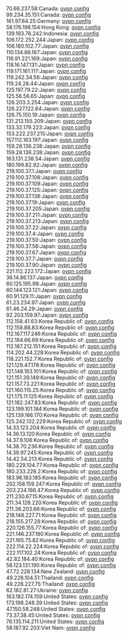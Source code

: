70.66.237.58:Canada: [ovpn config](vpn/70_66_237_58.ovpn)  
99.234.35.151:Canada: [ovpn config](vpn/99_234_35_151.ovpn)  
161.97.64.25:Germany: [ovpn config](vpn/161_97_64_25.ovpn)  
58.176.198.154:Hong Kong: [ovpn config](vpn/58_176_198_154.ovpn)  
139.193.76.242:Indonesia: [ovpn config](vpn/139_193_76_242.ovpn)  
106.172.252.244:Japan: [ovpn config](vpn/106_172_252_244.ovpn)  
106.180.102.77:Japan: [ovpn config](vpn/106_180_102_77.ovpn)  
110.134.86.167:Japan: [ovpn config](vpn/110_134_86_167.ovpn)  
116.91.221.169:Japan: [ovpn config](vpn/116_91_221_169.ovpn)  
118.16.147.131:Japan: [ovpn config](vpn/118_16_147_131.ovpn)  
119.171.161.117:Japan: [ovpn config](vpn/119_171_161_117.ovpn)  
119.242.34.56:Japan: [ovpn config](vpn/119_242_34_56.ovpn)  
119.24.28.44:Japan: [ovpn config](vpn/119_24_28_44.ovpn)  
125.197.79.22:Japan: [ovpn config](vpn/125_197_79_22.ovpn)  
125.56.56.65:Japan: [ovpn config](vpn/125_56_56_65.ovpn)  
126.203.3.254:Japan: [ovpn config](vpn/126_203_3_254.ovpn)  
126.227.122.64:Japan: [ovpn config](vpn/126_227_122_64.ovpn)  
126.75.150.19:Japan: [ovpn config](vpn/126_75_150_19.ovpn)  
131.213.155.209:Japan: [ovpn config](vpn/131_213_155_209.ovpn)  
133.32.179.223:Japan: [ovpn config](vpn/133_32_179_223.ovpn)  
153.222.237.215:Japan: [ovpn config](vpn/153_222_237_215.ovpn)  
157.112.163.197:Japan: [ovpn config](vpn/157_112_163_197.ovpn)  
159.28.136.238:Japan: [ovpn config](vpn/159_28_136_238.ovpn)  
159.28.136.238:Japan: [ovpn config](vpn/159_28_136_238.ovpn)  
163.131.238.54:Japan: [ovpn config](vpn/163_131_238_54.ovpn)  
180.199.82.92:Japan: [ovpn config](vpn/180_199_82_92.ovpn)  
219.100.37.1:Japan: [ovpn config](vpn/219_100_37_1.ovpn)  
219.100.37.108:Japan: [ovpn config](vpn/219_100_37_108.ovpn)  
219.100.37.109:Japan: [ovpn config](vpn/219_100_37_109.ovpn)  
219.100.37.125:Japan: [ovpn config](vpn/219_100_37_125.ovpn)  
219.100.37.138:Japan: [ovpn config](vpn/219_100_37_138.ovpn)  
219.100.37.19:Japan: [ovpn config](vpn/219_100_37_19.ovpn)  
219.100.37.205:Japan: [ovpn config](vpn/219_100_37_205.ovpn)  
219.100.37.211:Japan: [ovpn config](vpn/219_100_37_211.ovpn)  
219.100.37.213:Japan: [ovpn config](vpn/219_100_37_213.ovpn)  
219.100.37.22:Japan: [ovpn config](vpn/219_100_37_22.ovpn)  
219.100.37.4:Japan: [ovpn config](vpn/219_100_37_4.ovpn)  
219.100.37.50:Japan: [ovpn config](vpn/219_100_37_50.ovpn)  
219.100.37.58:Japan: [ovpn config](vpn/219_100_37_58.ovpn)  
219.100.37.67:Japan: [ovpn config](vpn/219_100_37_67.ovpn)  
219.100.37.7:Japan: [ovpn config](vpn/219_100_37_7.ovpn)  
219.100.37.90:Japan: [ovpn config](vpn/219_100_37_90.ovpn)  
221.112.222.172:Japan: [ovpn config](vpn/221_112_222_172.ovpn)  
36.14.86.137:Japan: [ovpn config](vpn/36_14_86_137.ovpn)  
60.125.195.98:Japan: [ovpn config](vpn/60_125_195_98.ovpn)  
60.144.123.121:Japan: [ovpn config](vpn/60_144_123_121.ovpn)  
60.91.129.11:Japan: [ovpn config](vpn/60_91_129_11.ovpn)  
61.23.234.97:Japan: [ovpn config](vpn/61_23_234_97.ovpn)  
61.46.24.29:Japan: [ovpn config](vpn/61_46_24_29.ovpn)  
92.203.159.97:Japan: [ovpn config](vpn/92_203_159_97.ovpn)  
112.158.41.63:Korea Republic of: [ovpn config](vpn/112_158_41_63.ovpn)  
112.158.88.83:Korea Republic of: [ovpn config](vpn/112_158_88_83.ovpn)  
112.167.117.246:Korea Republic of: [ovpn config](vpn/112_167_117_246.ovpn)  
112.184.66.69:Korea Republic of: [ovpn config](vpn/112_184_66_69.ovpn)  
112.187.212.151:Korea Republic of: [ovpn config](vpn/112_187_212_151.ovpn)  
114.202.44.228:Korea Republic of: [ovpn config](vpn/114_202_44_228.ovpn)  
118.221.152.7:Korea Republic of: [ovpn config](vpn/118_221_152_7.ovpn)  
121.129.47.178:Korea Republic of: [ovpn config](vpn/121_129_47_178.ovpn)  
121.148.183.101:Korea Republic of: [ovpn config](vpn/121_148_183_101.ovpn)  
121.151.39.149:Korea Republic of: [ovpn config](vpn/121_151_39_149.ovpn)  
121.157.73.221:Korea Republic of: [ovpn config](vpn/121_157_73_221.ovpn)  
121.160.115.25:Korea Republic of: [ovpn config](vpn/121_160_115_25.ovpn)  
121.175.11.125:Korea Republic of: [ovpn config](vpn/121_175_11_125.ovpn)  
121.182.247.83:Korea Republic of: [ovpn config](vpn/121_182_247_83.ovpn)  
123.199.101.184:Korea Republic of: [ovpn config](vpn/123_199_101_184.ovpn)  
125.139.166.170:Korea Republic of: [ovpn config](vpn/125_139_166_170.ovpn)  
125.242.132.229:Korea Republic of: [ovpn config](vpn/125_242_132_229.ovpn)  
14.33.123.204:Korea Republic of: [ovpn config](vpn/14_33_123_204.ovpn)  
14.36.13.120:Korea Republic of: [ovpn config](vpn/14_36_13_120.ovpn)  
14.37.9.108:Korea Republic of: [ovpn config](vpn/14_37_9_108.ovpn)  
14.38.70.236:Korea Republic of: [ovpn config](vpn/14_38_70_236.ovpn)  
14.39.97.245:Korea Republic of: [ovpn config](vpn/14_39_97_245.ovpn)  
14.42.54.213:Korea Republic of: [ovpn config](vpn/14_42_54_213.ovpn)  
180.229.104.77:Korea Republic of: [ovpn config](vpn/180_229_104_77.ovpn)  
180.233.228.2:Korea Republic of: [ovpn config](vpn/180_233_228_2.ovpn)  
183.96.183.185:Korea Republic of: [ovpn config](vpn/183_96_183_185.ovpn)  
202.158.159.247:Korea Republic of: [ovpn config](vpn/202_158_159_247.ovpn)  
203.234.186.47:Korea Republic of: [ovpn config](vpn/203_234_186_47.ovpn)  
211.230.67.15:Korea Republic of: [ovpn config](vpn/211_230_67_15.ovpn)  
211.34.128.220:Korea Republic of: [ovpn config](vpn/211_34_128_220.ovpn)  
211.38.203.66:Korea Republic of: [ovpn config](vpn/211_38_203_66.ovpn)  
218.148.227.71:Korea Republic of: [ovpn config](vpn/218_148_227_71.ovpn)  
218.155.217.28:Korea Republic of: [ovpn config](vpn/218_155_217_28.ovpn)  
220.126.155.77:Korea Republic of: [ovpn config](vpn/220_126_155_77.ovpn)  
221.146.237.180:Korea Republic of: [ovpn config](vpn/221_146_237_180.ovpn)  
221.165.75.82:Korea Republic of: [ovpn config](vpn/221_165_75_82.ovpn)  
222.114.22.224:Korea Republic of: [ovpn config](vpn/222_114_22_224.ovpn)  
222.117.102.24:Korea Republic of: [ovpn config](vpn/222_117_102_24.ovpn)  
42.82.184.40:Korea Republic of: [ovpn config](vpn/42_82_184_40.ovpn)  
58.123.131.190:Korea Republic of: [ovpn config](vpn/58_123_131_190.ovpn)  
47.72.228.134:New Zealand: [ovpn config](vpn/47_72_228_134.ovpn)  
49.228.104.51:Thailand: [ovpn config](vpn/49_228_104_51.ovpn)  
49.228.227.75:Thailand: [ovpn config](vpn/49_228_227_75.ovpn)  
62.182.81.27:Ukraine: [ovpn config](vpn/62_182_81_27.ovpn)  
163.182.174.159:United States: [ovpn config](vpn/163_182_174_159.ovpn)  
173.198.248.39:United States: [ovpn config](vpn/173_198_248_39.ovpn)  
47.150.58.248:United States: [ovpn config](vpn/47_150_58_248.ovpn)  
73.37.38.45:United States: [ovpn config](vpn/73_37_38_45.ovpn)  
76.135.114.211:United States: [ovpn config](vpn/76_135_114_211.ovpn)  
58.187.92.203:Viet Nam: [ovpn config](vpn/58_187_92_203.ovpn)  
